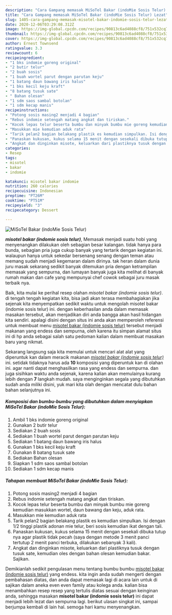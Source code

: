 ```yaml
---
description: "Cara Gampang memasak MiSoTel Bakar (indoMie Sosis Telur) Lezat"
title: "Cara Gampang memasak MiSoTel Bakar (indoMie Sosis Telur) Lezat"
slug: 1405-cara-gampang-memasak-misotel-bakar-indomie-sosis-telur-lezat
date: 2020-12-06T03:29:08.312Z
image: https://img-global.cpcdn.com/recipes/90813c6ad4088cf8/751x532cq70/misotel-bakar-indomie-sosis-telur-foto-resep-utama.jpg
thumbnail: https://img-global.cpcdn.com/recipes/90813c6ad4088cf8/751x532cq70/misotel-bakar-indomie-sosis-telur-foto-resep-utama.jpg
cover: https://img-global.cpcdn.com/recipes/90813c6ad4088cf8/751x532cq70/misotel-bakar-indomie-sosis-telur-foto-resep-utama.jpg
author: Ernest Townsend
ratingvalue: 3.3
reviewcount: 6
recipeingredient:
- "1 bks indomie goreng original"
- "2 butir telur"
- "2 buah sosis"
- "1 buah wortel parut dengan parutan keju"
- "1 batang daun bawang iris halus"
- "1 bks kecil keju kraft"
- "8 batang tusuk sate"
- " Bahan olesan"
- "1 sdm saos sambal botolan"
- "1 sdm kecap manis"
recipeinstructions:
- "Potong sosis masing2 menjadi 4 bagian"
- "Rebus indomie setengah matang angkat dan tiriskan."
- "Kocok lepas telur beserta bumbu dan minyak bumbu mie goreng kemudian masukkan wortel, daun bawang dan keju, aduk rata."
- "Masukkan mie kemudian aduk rata"
- "Tarik pelan2 bagian belakang plastik es kemudian simpulkan. Isi dengan 1/2 tinggi plastik adonan mie telur, beri sosis kemudian ikat dengan tali."
- "Panaskan kukusan, kukus selama 15 menit dengan sesekali dibuka tutup nya agar plastik tidak pecah (saya dengan metode 3 menit panci tertutup 2 menit panci terbuka, dilakukan sebanyak 3 kali)."
- "Angkat dan dinginkan misote, keluarkan dari plastiknya tusuk dengan tusuk sate, kemudian oles dengan bahan olesan kemudian bakar. Sajikan."
categories:
- Resep
tags:
- misotel
- bakar
- indomie

katakunci: misotel bakar indomie 
nutrition: 260 calories
recipecuisine: Indonesian
preptime: "PT26M"
cooktime: "PT51M"
recipeyield: "3"
recipecategory: Dessert

---
```



![MiSoTel Bakar (indoMie Sosis Telur)](https://img-global.cpcdn.com/recipes/90813c6ad4088cf8/751x532cq70/misotel-bakar-indomie-sosis-telur-foto-resep-utama.jpg)

<b><i>misotel bakar (indomie sosis telur)</i></b>, Memasak menjadi suatu hobi yang menyenangkan dilakukan oleh sebagian besar kalangan. tidak hanya para bunda, sebagian pria juga cukup banyak yang tertarik dengan kegiatan ini. walaupun hanya untuk sekedar bersenang senang dengan teman atau memang sudah menjadi kegemaran dalam dirinya. tak heran dalam dunia juru masak sekarang sedikit banyak ditemukan pria dengan ketrampilan memasak yang sempurna, dan lumayan banyak juga kita melihat di banyak rumah makan dan cafe yang mempunyai chef cowok sebagai juru masak terbaik nya.



Baik, kita mulai ke perihal resep olahan <i>misotel bakar (indomie sosis telur)</i>. di tengah tengah kegiatan kita, bisa jadi akan terasa membahagiakan jika sejenak kita menyempatkan sedikit waktu untuk mengolah misotel bakar (indomie sosis telur) ini. dengan keberhasilan anda dalam memasak masakan tersebut, akan menjadikan diri anda bangga akan hasil hidangan kita sendiri. apalagi disini dengan situs ini anda akan memperoleh referensi untuk membuat menu <u>misotel bakar (indomie sosis telur)</u> tersebut menjadi makanan yang endess dan sempurna, oleh karena itu simpan alamat situs ini di hp anda sebagai salah satu pedoman kalian dalam membuat masakan baru yang nikmat.


Sekarang langsung saja kita memulai untuk mencari alat alat yang diperuntuk kan dalam meracik makanan <u><i>misotel bakar (indomie sosis telur)</i></u> ini. setidak tidaknya harus ada <b>10</b> komposisi yang diperuntuk kan di olahan ini. agar nanti dapat menghasilkan rasa yang endess dan sempurna. dan juga sisihkan waktu anda sejenak, karena kalian akan memulainya kurang lebih dengan <b>7</b> langkah mudah. saya menginginkan segala yang dibutuhkan sudah anda miliki disini, yuk mari kita olah dengan mencatat dulu bahan bahan selanjutnya ini.

<!--inarticleads1-->

##### Komposisi dan bumbu-bumbu yang dibutuhkan dalam menyiapkan MiSoTel Bakar (indoMie Sosis Telur):

1. Ambil 1 bks indomie goreng original
1. Gunakan 2 butir telur
1. Sediakan 2 buah sosis
1. Sediakan 1 buah wortel parut dengan parutan keju
1. Sediakan 1 batang daun bawang iris halus
1. Gunakan 1 bks kecil keju kraft
1. Gunakan 8 batang tusuk sate
1. Sediakan  Bahan olesan
1. Siapkan 1 sdm saos sambal botolan
1. Sediakan 1 sdm kecap manis




<!--inarticleads2-->

##### Tahapan membuat MiSoTel Bakar (indoMie Sosis Telur):

1. Potong sosis masing2 menjadi 4 bagian
1. Rebus indomie setengah matang angkat dan tiriskan.
1. Kocok lepas telur beserta bumbu dan minyak bumbu mie goreng kemudian masukkan wortel, daun bawang dan keju, aduk rata.
1. Masukkan mie kemudian aduk rata
1. Tarik pelan2 bagian belakang plastik es kemudian simpulkan. Isi dengan 1/2 tinggi plastik adonan mie telur, beri sosis kemudian ikat dengan tali.
1. Panaskan kukusan, kukus selama 15 menit dengan sesekali dibuka tutup nya agar plastik tidak pecah (saya dengan metode 3 menit panci tertutup 2 menit panci terbuka, dilakukan sebanyak 3 kali).
1. Angkat dan dinginkan misote, keluarkan dari plastiknya tusuk dengan tusuk sate, kemudian oles dengan bahan olesan kemudian bakar. Sajikan.




Demikianlah sedikit pengulasan menu tentang bumbu bumbu <u>misotel bakar (indomie sosis telur)</u> yang endess. kita ingin anda sudah mengerti dengan pembahasan diatas, dan anda dapat memasak lagi di acara lain untuk di sajikan dalam aneka even even family atau kolega anda. kalian bisa menambahkan resep resep yang tertulis diatas sesuai dengan keinginan anda, sehingga masakan <b>misotel bakar (indomie sosis telur)</b> ini dapat menjadi lebih lezat dan sempurna lagi. berikut ulasan singkat ini, sampai berjumpa kembali di lain hal. semoga hari kamu menyenangkan.

